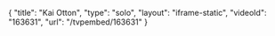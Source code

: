 {
    "title": "Kai Otton",
    "type": "solo",
    "layout": "iframe-static",
    "videoId": "163631",
    "url": "\/tvpembed\/163631"
}
